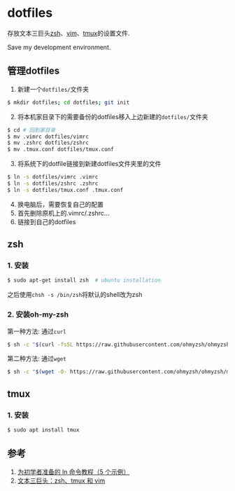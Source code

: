 # dotfiles

存放文本三巨头[zsh][1]、[vim][2]、[tmux][3]的设置文件.

Save my development environment.

## 管理dotfiles

1. 新建一个`dotfiles/`文件夹
```bash
$ mkdir dotfiles; cd dotfiles; git init
```
2. 将本机家目录下的需要备份的dotfiles移入上边新建的`dotfiles/`文件夹
```bash
$ cd # 回到家目录
$ mv .vimrc dotfiles/vimrc
$ mv .zshrc dotfiles/zshrc
$ mv .tmux.conf dotfiles/tmux.conf
```
3. 将系统下的dotfile链接到新建dotfiles文件夹里的文件
```bash
$ ln -s dotfiles/vimrc .vimrc
$ ln -s dotfiles/zshrc .zshrc
$ ln -s dotfiles/tmux.conf .tmux.conf
```

4. 换电脑后，需要恢复自己的配置
  1. 首先删除原机上的.vimrc/.zshrc...
  2. 链接到自己的dotfiles


## zsh 

### 1. 安装

```bash
$ sudo apt-get install zsh  # ubuntu installation
```
之后使用`chsh -s /bin/zsh`将默认的shell改为zsh

### 2. 安装oh-my-zsh

第一种方法: 通过`curl`
```bash
$ sh -c "$(curl -fsSL https://raw.githubusercontent.com/ohmyzsh/ohmyzsh/master/tools/install.sh)"
```
第二种方法: 通过`wget`
```bash
$ sh -c "$(wget -O- https://raw.githubusercontent.com/ohmyzsh/ohmyzsh/master/tools/install.sh)"
```
## tmux

### 1. 安装
```bash
$ sudo apt install tmux
```




[1]: http://www.zsh.org/
[2]: http://www.vim.org/
[3]: https://github.com/tmux/tmux

## 参考
1. [为初学者准备的 ln 命令教程（5 个示例）](https://linux.cn/article-9501-1.html)
2. [文本三巨头：zsh、tmux 和 vim](https://linux.cn/article-5399-1.html)
